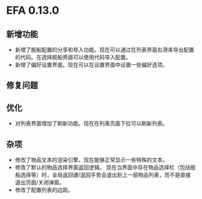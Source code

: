 # EFA 0.13.0

## 新增功能

- 新增了舰船配置的分享和导入功能。现在可以通过在列表界面右滑来导出配置的代码。在选择舰船界面可以使用代码导入配置。
- 新增了偏好设置界面。现在可以在设置界面中设置一些偏好选项。

## 修复问题

## 优化

- 对列表界面增加了刷新功能。现在在列表页面下拉可以刷新列表。

## 杂项

- 修改了物品文本的渲染引擎。现在能够正常显示一些特殊的文本。
- 修改了默认的物品选择界面返回逻辑。
  现在当界面中存在物品选择栏（包括舰船选择等）时，全局返回键/返回手势会退出到上一层物品列表，而不是直接退出页面/关闭弹窗。
- 修改了配置列表的边距。
